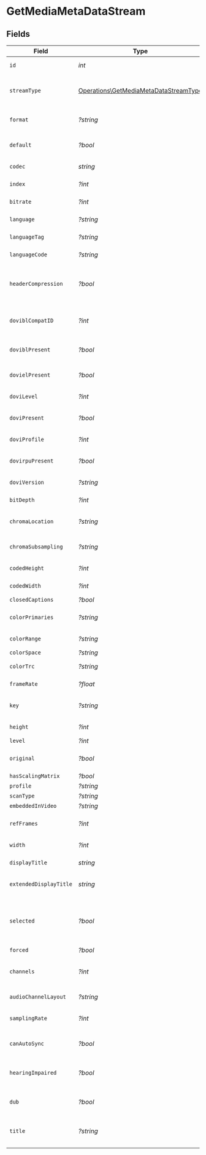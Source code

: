 # GetMediaMetaDataStream


## Fields

| Field                                                                                          | Type                                                                                           | Required                                                                                       | Description                                                                                    | Example                                                                                        |
| ---------------------------------------------------------------------------------------------- | ---------------------------------------------------------------------------------------------- | ---------------------------------------------------------------------------------------------- | ---------------------------------------------------------------------------------------------- | ---------------------------------------------------------------------------------------------- |
| `id`                                                                                           | *int*                                                                                          | :heavy_check_mark:                                                                             | Unique stream identifier.                                                                      | 1002625                                                                                        |
| `streamType`                                                                                   | [Operations\GetMediaMetaDataStreamType](../../Models/Operations/GetMediaMetaDataStreamType.md) | :heavy_check_mark:                                                                             | Stream type:<br/>  - 1 = video<br/>  - 2 = audio<br/>  - 3 = subtitle<br/>                     | 1                                                                                              |
| `format`                                                                                       | *?string*                                                                                      | :heavy_minus_sign:                                                                             | Format of the stream (e.g., srt).                                                              | srt                                                                                            |
| `default`                                                                                      | *?bool*                                                                                        | :heavy_minus_sign:                                                                             | Indicates if this stream is default.                                                           | true                                                                                           |
| `codec`                                                                                        | *string*                                                                                       | :heavy_check_mark:                                                                             | Codec used by the stream.                                                                      | hevc                                                                                           |
| `index`                                                                                        | *?int*                                                                                         | :heavy_minus_sign:                                                                             | Index of the stream.                                                                           | 0                                                                                              |
| `bitrate`                                                                                      | *?int*                                                                                         | :heavy_minus_sign:                                                                             | Bitrate of the stream.                                                                         | 24743                                                                                          |
| `language`                                                                                     | *?string*                                                                                      | :heavy_minus_sign:                                                                             | Language of the stream.                                                                        | English                                                                                        |
| `languageTag`                                                                                  | *?string*                                                                                      | :heavy_minus_sign:                                                                             | Language tag (e.g., en).                                                                       | en                                                                                             |
| `languageCode`                                                                                 | *?string*                                                                                      | :heavy_minus_sign:                                                                             | ISO language code.                                                                             | eng                                                                                            |
| `headerCompression`                                                                            | *?bool*                                                                                        | :heavy_minus_sign:                                                                             | Indicates whether header compression is enabled.                                               | true                                                                                           |
| `doviblCompatID`                                                                               | *?int*                                                                                         | :heavy_minus_sign:                                                                             | Dolby Vision BL compatibility ID.                                                              | 1                                                                                              |
| `doviblPresent`                                                                                | *?bool*                                                                                        | :heavy_minus_sign:                                                                             | Indicates if Dolby Vision BL is present.                                                       | true                                                                                           |
| `dovielPresent`                                                                                | *?bool*                                                                                        | :heavy_minus_sign:                                                                             | Indicates if Dolby Vision EL is present.                                                       | false                                                                                          |
| `doviLevel`                                                                                    | *?int*                                                                                         | :heavy_minus_sign:                                                                             | Dolby Vision level.                                                                            | 6                                                                                              |
| `doviPresent`                                                                                  | *?bool*                                                                                        | :heavy_minus_sign:                                                                             | Indicates if Dolby Vision is present.                                                          | true                                                                                           |
| `doviProfile`                                                                                  | *?int*                                                                                         | :heavy_minus_sign:                                                                             | Dolby Vision profile.                                                                          | 8                                                                                              |
| `dovirpuPresent`                                                                               | *?bool*                                                                                        | :heavy_minus_sign:                                                                             | Indicates if Dolby Vision RPU is present.                                                      | true                                                                                           |
| `doviVersion`                                                                                  | *?string*                                                                                      | :heavy_minus_sign:                                                                             | Dolby Vision version.                                                                          | 1.0                                                                                            |
| `bitDepth`                                                                                     | *?int*                                                                                         | :heavy_minus_sign:                                                                             | Bit depth of the video stream.                                                                 | 10                                                                                             |
| `chromaLocation`                                                                               | *?string*                                                                                      | :heavy_minus_sign:                                                                             | Chroma sample location.                                                                        | topleft                                                                                        |
| `chromaSubsampling`                                                                            | *?string*                                                                                      | :heavy_minus_sign:                                                                             | Chroma subsampling format.                                                                     | 4:2:0                                                                                          |
| `codedHeight`                                                                                  | *?int*                                                                                         | :heavy_minus_sign:                                                                             | Coded video height.                                                                            | 1608                                                                                           |
| `codedWidth`                                                                                   | *?int*                                                                                         | :heavy_minus_sign:                                                                             | Coded video width.                                                                             | 3840                                                                                           |
| `closedCaptions`                                                                               | *?bool*                                                                                        | :heavy_minus_sign:                                                                             | N/A                                                                                            | true                                                                                           |
| `colorPrimaries`                                                                               | *?string*                                                                                      | :heavy_minus_sign:                                                                             | Color primaries used.                                                                          | bt2020                                                                                         |
| `colorRange`                                                                                   | *?string*                                                                                      | :heavy_minus_sign:                                                                             | Color range (e.g., tv).                                                                        | tv                                                                                             |
| `colorSpace`                                                                                   | *?string*                                                                                      | :heavy_minus_sign:                                                                             | Color space.                                                                                   | bt2020nc                                                                                       |
| `colorTrc`                                                                                     | *?string*                                                                                      | :heavy_minus_sign:                                                                             | Color transfer characteristics.                                                                | smpte2084                                                                                      |
| `frameRate`                                                                                    | *?float*                                                                                       | :heavy_minus_sign:                                                                             | Frame rate of the stream.                                                                      | 23.976                                                                                         |
| `key`                                                                                          | *?string*                                                                                      | :heavy_minus_sign:                                                                             | Key to access this stream part.                                                                | /library/streams/216389                                                                        |
| `height`                                                                                       | *?int*                                                                                         | :heavy_minus_sign:                                                                             | Height of the video stream.                                                                    | 1602                                                                                           |
| `level`                                                                                        | *?int*                                                                                         | :heavy_minus_sign:                                                                             | Video level.                                                                                   | 150                                                                                            |
| `original`                                                                                     | *?bool*                                                                                        | :heavy_minus_sign:                                                                             | Indicates if this is the original stream.                                                      | true                                                                                           |
| `hasScalingMatrix`                                                                             | *?bool*                                                                                        | :heavy_minus_sign:                                                                             | N/A                                                                                            | false                                                                                          |
| `profile`                                                                                      | *?string*                                                                                      | :heavy_minus_sign:                                                                             | Video profile.                                                                                 | main 10                                                                                        |
| `scanType`                                                                                     | *?string*                                                                                      | :heavy_minus_sign:                                                                             | N/A                                                                                            | progressive                                                                                    |
| `embeddedInVideo`                                                                              | *?string*                                                                                      | :heavy_minus_sign:                                                                             | N/A                                                                                            | progressive                                                                                    |
| `refFrames`                                                                                    | *?int*                                                                                         | :heavy_minus_sign:                                                                             | Number of reference frames.                                                                    | 1                                                                                              |
| `width`                                                                                        | *?int*                                                                                         | :heavy_minus_sign:                                                                             | Width of the video stream.                                                                     | 3840                                                                                           |
| `displayTitle`                                                                                 | *string*                                                                                       | :heavy_check_mark:                                                                             | Display title for the stream.                                                                  | 4K DoVi/HDR10 (HEVC Main 10)                                                                   |
| `extendedDisplayTitle`                                                                         | *string*                                                                                       | :heavy_check_mark:                                                                             | Extended display title for the stream.                                                         | 4K DoVi/HDR10 (HEVC Main 10)                                                                   |
| `selected`                                                                                     | *?bool*                                                                                        | :heavy_minus_sign:                                                                             | Indicates if this stream is selected (applicable for audio streams).                           | true                                                                                           |
| `forced`                                                                                       | *?bool*                                                                                        | :heavy_minus_sign:                                                                             | N/A                                                                                            | true                                                                                           |
| `channels`                                                                                     | *?int*                                                                                         | :heavy_minus_sign:                                                                             | Number of audio channels (for audio streams).                                                  | 6                                                                                              |
| `audioChannelLayout`                                                                           | *?string*                                                                                      | :heavy_minus_sign:                                                                             | Audio channel layout.                                                                          | 5.1(side)                                                                                      |
| `samplingRate`                                                                                 | *?int*                                                                                         | :heavy_minus_sign:                                                                             | Sampling rate for the audio stream.                                                            | 48000                                                                                          |
| `canAutoSync`                                                                                  | *?bool*                                                                                        | :heavy_minus_sign:                                                                             | Indicates if the stream can auto-sync.                                                         | false                                                                                          |
| `hearingImpaired`                                                                              | *?bool*                                                                                        | :heavy_minus_sign:                                                                             | Indicates if the stream is for the hearing impaired.                                           | true                                                                                           |
| `dub`                                                                                          | *?bool*                                                                                        | :heavy_minus_sign:                                                                             | Indicates if the stream is a dub.                                                              | true                                                                                           |
| `title`                                                                                        | *?string*                                                                                      | :heavy_minus_sign:                                                                             | Optional title for the stream (e.g., language variant).                                        | SDH                                                                                            |